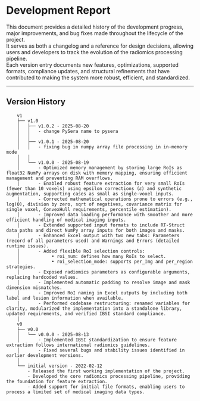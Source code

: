 # Development Report

This document provides a detailed history of the development progress, major improvements, and bug fixes made throughout the lifecycle of the project.  
It serves as both a changelog and a reference for design decisions, allowing users and developers to track the evolution of the radiomics processing pipeline.  
Each version entry documents new features, optimizations, supported formats, compliance updates, and structural refinements that have contributed to making the system more robust, efficient, and standardized.  

---

## Version History
        
        v1
        ├── v1.0
        │   ├── v1.0.2 - 2025-08-20
        │   │   - change PySera name to pysera
        │   │
        │   ├── v1.0.1 - 2025-08-20
        │   │   - fixing bug in numpy array file processing in in-memory mode
        │   │
        │   └── v1.0.0 - 2025-08-19
        │       - Optimized memory management by storing large RoIs as float32 NumPy arrays on disk with memory mapping, ensuring efficient management and preventing RAM overflows.  
        │       - Enabled robust feature extraction for very small RoIs (fewer than 10 voxels) using epsilon corrections (𝜀) and synthetic augmentation, supporting cases as small as single-voxel inputs.  
        │       - Corrected mathematical operations prone to errors (e.g., log(0), division by zero, sqrt of negatives, covariance matrix for single voxel, ConvexHull requirements, percentile estimation).  
        │       - Improved data loading performance with smoother and more efficient handling of medical imaging inputs.  
        │       - Extended supported input formats to include RT-Struct data paths and direct NumPy array inputs for both images and masks.  
        │       - Enhanced Excel output with two new tabs: Parameters (record of all parameters used) and Warnings and Errors (detailed runtime issues).  
        │       - Added flexible RoI selection controls:  
        │            • roi_num: defines how many RoIs to select.  
        │            • roi_selection_mode: supports per_Img and per_region strategies.  
        │       - Exposed radiomics parameters as configurable arguments, replacing hardcoded values.  
        │       - Implemented automatic padding to resolve image and mask dimension mismatches.  
        │       - Improved RoI naming in Excel outputs by including both label and lesion information when available.  
        │       - Performed codebase restructuring: renamed variables for clarity, modularized the implementation into a standalone library, updated requirements, and verified IBSI standard compliance.  
        │
        v0
        ├── v0.0
        │   └── v0.0.0 - 2025-08-13
        │       - Implemented IBSI standardization to ensure feature extraction follows international radiomics guidelines.  
        │       - Fixed several bugs and stability issues identified in earlier development versions.  
        │
        └── initial version - 2022-02-12
            - Released the first working implementation of the project.  
            - Developed the core radiomics processing pipeline, providing the foundation for feature extraction.  
            - Added support for initial file formats, enabling users to process a limited set of medical imaging data types.  
        
